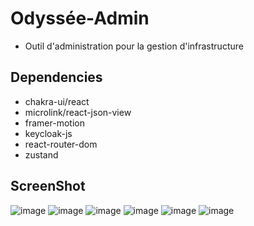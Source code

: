 # Odyssée-Admin
 - Outil d'administration pour la gestion d'infrastructure


## Dependencies
- chakra-ui/react
- microlink/react-json-view
- framer-motion
- keycloak-js
- react-router-dom
- zustand

## ScreenShot
![image](/odyssee-admin/src/assets/ody1.png)
![image](/odyssee-admin/src/assets/ody2.png)
![image](/odyssee-admin/src/assets/ody3.png)
![image](/odyssee-admin/src/assets/ody4.png)
![image](/odyssee-admin/src/assets/ody5.png)
![image](/odyssee-admin/src/assets/ody6.png)
